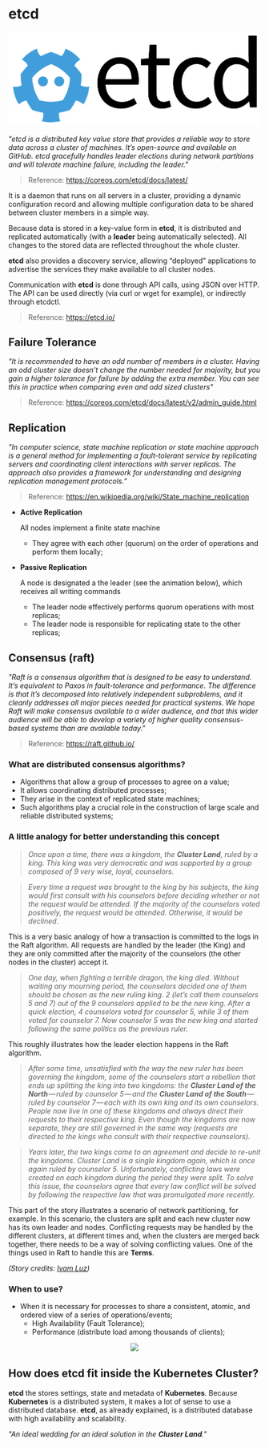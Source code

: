 # etcd

<p align="center">
  <img src="images/etcd-logo.png">
</p>

*"etcd is a distributed key value store that provides a reliable way to store data across a cluster of machines. It’s open-source and available on GitHub. etcd gracefully handles leader elections during network partitions and will tolerate machine failure, including the leader."*

> Reference: https://coreos.com/etcd/docs/latest/

It is a daemon that runs on all servers in a cluster, providing a dynamic configuration record and allowing multiple configuration data to be shared between cluster members in a simple way.

Because data is stored in a key-value form in **etcd**, it is distributed and replicated automatically (with a **leader** being automatically selected). All changes to the stored data are reflected throughout the whole cluster.

**etcd** also provides a discovery service, allowing “deployed” applications to advertise the services they make available to all cluster nodes.

Communication with **etcd** is done through API calls, using JSON over HTTP. The API can be used directly (via curl or wget for example), or indirectly through etcdctl.

> Reference: https://etcd.io/

## Failure Tolerance

*"It is recommended to have an odd number of members in a cluster. Having an odd cluster size doesn’t change the number needed for majority, but you gain a higher tolerance for failure by adding the extra member. You can see this in practice when comparing even and odd sized clusters"*

> Reference: https://coreos.com/etcd/docs/latest/v2/admin_guide.html

## Replication

*"In computer science, state machine replication or state machine approach is a general method for implementing a fault-tolerant service by replicating servers and coordinating client interactions with server replicas. The approach also provides a framework for understanding and designing replication management protocols."*

> Reference: https://en.wikipedia.org/wiki/State_machine_replication

* **Active Replication**

  All nodes implement a finite state machine
  - They agree with each other (quorum) on the order of operations and perform them locally;

* **Passive Replication**

  A node is designated a the leader (see the animation below), which receives all writing commands
  - The leader node effectively performs quorum operations with most replicas;
  - The leader node is responsible for replicating state to the other replicas;

## Consensus (raft)

*"Raft is a consensus algorithm that is designed to be easy to understand. It’s equivalent to Paxos in fault-tolerance and performance. The difference is that it’s decomposed into relatively independent subproblems, and it cleanly addresses all major pieces needed for practical systems. We hope Raft will make consensus available to a wider audience, and that this wider audience will be able to develop a variety of higher quality consensus-based systems than are available today."*

> Reference: https://raft.github.io/

### What are distributed consensus algorithms?

* Algorithms that allow a group of processes to agree on a value;
* It allows coordinating distributed processes;
* They arise in the context of replicated state machines;
* Such algorithms play a crucial role in the construction of large scale and reliable distributed systems;

### A little analogy for better understanding this concept

> *Once upon a time, there was a kingdom, the **Cluster Land**, ruled by a king. This king was very democratic and was supported by a group composed of 9 very wise, loyal, counselors.*

> *Every time a request was brought to the king by his subjects, the king would first consult with his counselors before deciding whether or not the request would be attended. If the majority of the counselors voted positively, the request would be attended. Otherwise, it would be declined.*

This is a very basic analogy of how a transaction is committed to the logs in the Raft algorithm. All requests are handled by the leader (the King) and they are only committed after the majority of the counselors (the other nodes in the cluster) accept it.

> *One day, when fighting a terrible dragon, the king died. Without waiting any mourning period, the counselors decided one of them should be chosen as the new ruling king. 2 (let’s call them counselors 5 and 7) out of the 9 counselors applied to be the new king. After a quick election, 4 counselors voted for counselor 5, while 3 of them voted for counselor 7. Now counselor 5 was the new king and started following the same politics as the previous ruler.*

This roughly illustrates how the leader election happens in the Raft algorithm.

> *After some time, unsatisfied with the way the new ruler has been governing the kingdom, some of the counselors start a rebellion that ends up splitting the king into two kingdoms: the **Cluster Land of the North** — ruled by counselor 5 — and the **Cluster Land of the South** — ruled by counselor 7 — each with its own king and its own counselors. People now live in one of these kingdoms and always direct their requests to their respective king. Even though the kingdoms are now separate, they are still governed in the same way (requests are directed to the kings who consult with their respective counselors).*

> *Years later, the two kings come to an agreement and decide to re-unit the kingdoms. Cluster Land is a single kingdom again, which is once again ruled by counselor 5. Unfortunately, conflicting laws were created on each kingdom during the period they were split. To solve this issue, the counselors agree that every law conflict will be solved by following the respective law that was promulgated more recently.*

This part of the story illustrates a scenario of network partitioning, for example. In this scenario, the clusters are split and each new cluster now has its own leader and nodes. Conflicting requests may be handled by the different clusters, at different times and, when the clusters are merged back together, there needs to be a way of solving conflicting values. One of the things used in Raft to handle this are **Terms**.

*(Story credits: [Ivam Luz](https://github.com/ivamluz))*

### When to use?

* When it is necessary for processes to share a consistent, atomic, and ordered view of a series of operations/events;
  - High Availability (Fault Tolerance);
  - Performance (distribute load among thousands of clients);

<p align="center">
  <img src="images/kube-etcd.png">
</p>

## How does etcd fit inside the Kubernetes Cluster?

**etcd** the stores settings, state and metadata of **Kubernetes**. Because **Kubernetes** is a distributed system, it makes a lot of sense to use a distributed database. **etcd**, as already explained, is a distributed database with high availability and scalability.

*"An ideal wedding for an ideal solution in the **Cluster Land**."*